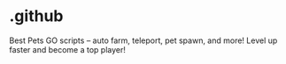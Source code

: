 # .github
Best Pets GO scripts – auto farm, teleport, pet spawn, and more! Level up faster and become a top player!
